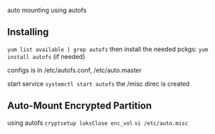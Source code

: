 auto mounting using autofs

## Installing
`yum list available | grep autofs` 
then install the needed pckgs: `yum install autofs` (if needed)

configs is in /etc/autofs.conf, /etc/auto.master

start service `systemctl start autofs`
the /misc direc is created 

## Auto-Mount Encrypted Partition
using autofs
`cryptsetup luksClose enc_vol`
`vi /etc/auto.misc` 